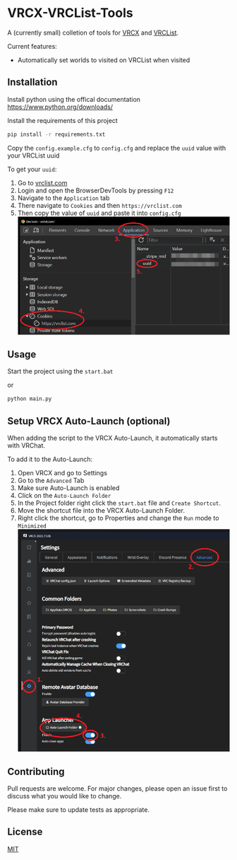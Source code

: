 # VRCX-VRCList-Tools

A (currently small) colletion of tools for [VRCX](https://github.com/vrcx-team/VRCX) and [VRCList](https://vrclist.com).

Current features:
  - Automatically set worlds to visited on VRCList when visited


## Installation

Install python using the offical documentation https://www.python.org/downloads/

Install the requirements of this project 

```bash
pip install -r requirements.txt
```

Copy the `config.example.cfg` to `config.cfg` and replace the `uuid` value with your VRCList uuid

To get your `uuid`:
1. Go to [vrclist.com](https://vrclist.com)
2. Login and open the BrowserDevTools by pressing `F12`
3. Navigate to the `Application` tab
4. There  navigate to `Cookies` and then `https://vrclist.com`
5. Then copy the value of `uuid` and paste it into `config.cfg`
![Get The VRCList uuid](./images/vrclist_get_uuid.png)


## Usage

Start the project using the `start.bat`

or

```bash
python main.py
```

## Setup VRCX Auto-Launch (optional)

When adding the script to the VRCX Auto-Launch, it automatically starts with VRChat.

To add it to the Auto-Launch:
1. Open VRCX and go to Settings
2. Go to the `Advanced` Tab
3. Make sure Auto-Launch is enabled
4. Click on the `Auto-Launch Folder`
5. In the Project folder right click the `start.bat` file and `Create Shortcut`.
6. Move the shortcut file into the VRCX Auto-Launch Folder.
7. Right click the shortcut, go to Properties and change the `Run` mode to `Minimized`
![Open Auto-Launch folder](./images/vrcx_open_auto_launch_folder.png)


## Contributing

Pull requests are welcome. For major changes, please open an issue first
to discuss what you would like to change.

Please make sure to update tests as appropriate.


## License

[MIT](https://choosealicense.com/licenses/mit/)